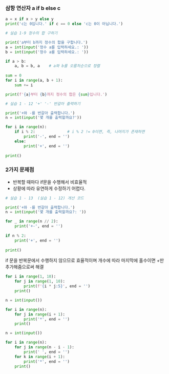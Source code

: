 ### 삼항 연산자 a if b else c

```py
a = x if x > y else y
print('c는 0입니다.' if c == 0 else 'c는 0이 아닙니다.')
```

```py
# 실습 1-9 정수의 합 구하기

print('a부터 b까지 정수의 합을 구합니다.')
a = int(input('정수 a를 입력하세요.: '))
b = int(input('정수 a를 입력하세요.: '))

if a > b:
    a, b = b, a    # a와 b를 오름차순으로 정렬
    
sum = 0
for i in range(a, b + 1):
    sum += i

print(f'{a}부터 {b}까지 정수의 합은 {sum}입니다.')
```

```py
# 실습 1 - 12 '+' '-' 번갈아 출력하기

print('+와 -를 번갈아 출력합니다.')
n = int(input('몇 개를 출력할까요?'))

for i in range(n):
    if i % 2:              # i % 2 != 0이면, 즉, 나머지가 존재하면
        print('-', end = '')
    else:
        print('+', end = '')
        
print()
```

### 2가지 문제점
- 반복할 때마다 if문을 수행해서 비효율적
- 상황에 따라 유연하게 수정하기 어렵다.

```py
# 실습 1 - 13  (실습 1 - 12) 개선 코드

print('+와 -를 번갈아 출력합니다.')
n = int(input('몇 개를 출력할까요?: '))

for _ in range(n // 2):
    print('+-', end = '')
    
if n % 2:
    print('+', end = '')
    
print()
```

if 문을 반복문에서 수행하지 않으므로 효율적이며 개수에 따라 마지막에 홀수이면 +만 추가해줌으로써 해결

```py
for i in range(1, 10):
    for j in range(1, 10):
        print(f'{i * j:5}', end = '')
    print()
```

```py
n = int(input())

for i in range(n):
    for j in range(i + 1):
        print('*', end = '')
    print()
```

```py
n = int(input())

for i in range(n):
    for j in range(n - i - 1):
        print(' ', end = '')
    for k in range(i + 1):
        print('*', end = '')
    print()
```
